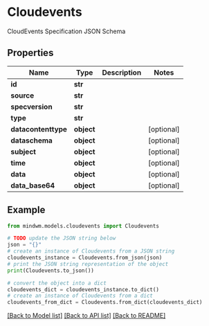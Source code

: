 # Cloudevents

CloudEvents Specification JSON Schema

## Properties

Name | Type | Description | Notes
------------ | ------------- | ------------- | -------------
**id** | **str** |  | 
**source** | **str** |  | 
**specversion** | **str** |  | 
**type** | **str** |  | 
**datacontenttype** | **object** |  | [optional] 
**dataschema** | **object** |  | [optional] 
**subject** | **object** |  | [optional] 
**time** | **object** |  | [optional] 
**data** | **object** |  | [optional] 
**data_base64** | **object** |  | [optional] 

## Example

```python
from mindwm.models.cloudevents import Cloudevents

# TODO update the JSON string below
json = "{}"
# create an instance of Cloudevents from a JSON string
cloudevents_instance = Cloudevents.from_json(json)
# print the JSON string representation of the object
print(Cloudevents.to_json())

# convert the object into a dict
cloudevents_dict = cloudevents_instance.to_dict()
# create an instance of Cloudevents from a dict
cloudevents_from_dict = Cloudevents.from_dict(cloudevents_dict)
```
[[Back to Model list]](../README.md#documentation-for-models) [[Back to API list]](../README.md#documentation-for-api-endpoints) [[Back to README]](../README.md)


